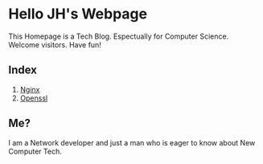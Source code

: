 <link rel="stylesheet" type="text/css" media="all" href="homepage.css" />

# Hello JH's Webpage

This Homepage is a Tech Blog. Espectually for Computer Science.  
Welcome visitors. Have fun!


## Index

1. [Nginx](nginx.md)
2. [Openssl](openssl.md)

## Me?

I am a Network developer and just a man who is eager to know about New Computer Tech.  

